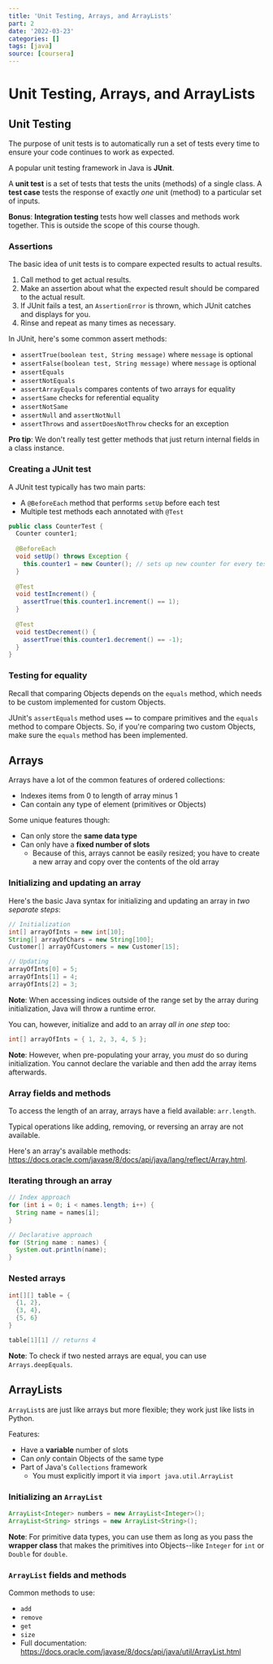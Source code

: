 ```yaml
---
title: 'Unit Testing, Arrays, and ArrayLists'
part: 2
date: '2022-03-23'
categories: []
tags: [java]
source: [coursera]
---
```


# Unit Testing, Arrays, and ArrayLists

## Unit Testing

The purpose of unit tests is to automatically run a set of tests every time to ensure your code continues to work as expected.

A popular unit testing framework in Java is **JUnit**.

A **unit test** is a set of tests that tests the units (methods) of a single class. A **test case** tests the response of exactly *one* unit (method) to a particular set of inputs.

**Bonus**: **Integration testing** tests how well classes and methods work together. This is outside the scope of this course though.

### Assertions

The basic idea of unit tests is to compare expected results to actual results.

1. Call method to get actual results.
2. Make an assertion about what the expected result should be compared to the actual result.
3. If JUnit fails a test, an `AssertionError` is thrown, which JUnit catches and displays for you.
4. Rinse and repeat as many times as necessary.

In JUnit, here's some common assert methods:

* `assertTrue(boolean test, String message)` where `message` is optional
* `assertFalse(boolean test, String message)` where `message` is optional
* `assertEquals`
* `assertNotEquals`
* `assertArrayEquals` compares contents of two arrays for equality
* `assertSame` checks for referential equality
* `assertNotSame`
* `assertNull` and `assertNotNull`
* `assertThrows` and `assertDoesNotThrow` checks for an exception

**Pro tip**: We don't really test getter methods that just return internal fields in a class instance.

### Creating a JUnit test

A JUnit test typically has two main parts:

* A `@BeforeEach` method that performs `setUp` before each test
* Multiple test methods each annotated with `@Test`

```java
public class CounterTest {
  Counter counter1;
  
  @BeforeEach
  void setUp() throws Exception {
    this.counter1 = new Counter(); // sets up new counter for every test
  }
  
  @Test
  void testIncrement() {
    assertTrue(this.counter1.increment() == 1);
  }
  
  @Test
  void testDecrement() {
    assertTrue(this.counter1.decrement() == -1);
  }
}
```

### Testing for equality

Recall that comparing Objects depends on the `equals` method, which needs to be custom implemented for custom Objects.

JUnit's `assertEquals` method uses `==` to compare primitives and the `equals` method to compare Objects. So, if you're comparing two custom Objects, make sure the `equals` method has been implemented.

## Arrays

Arrays have a lot of the common features of ordered collections:

* Indexes items from 0 to length of array minus 1
* Can contain any type of element (primitives or Objects)

Some unique features though:

* Can only store the **same data type**
* Can only have a **fixed number of slots**
  * Because of this, arrays cannot be easily resized; you have to create a new array and copy over the contents of the old array

### Initializing and updating an array

Here's the basic Java syntax for initializing and updating an array in *two separate steps*:

```java
// Initialization
int[] arrayOfInts = new int[10];
String[] arrayOfChars = new String[100];
Customer[] arrayOfCustomers = new Customer[15];

// Updating
arrayOfInts[0] = 5;
arrayOfInts[1] = 4;
arrayOfInts[2] = 3;
```

**Note**: When accessing indices outside of the range set by the array during initialization, Java will throw a runtime error.

You can, however, initialize and add to an array *all in one step* too:

```java
int[] arrayOfInts = { 1, 2, 3, 4, 5 };
```

**Note**: However, when pre-populating your array, you *must* do so during initialization. You cannot declare the variable and then add the array items afterwards.

### Array fields and methods

To access the length of an array, arrays have a field available: `arr.length`.

Typical operations like adding, removing, or reversing an array are not available. 

Here's an array's available methods: https://docs.oracle.com/javase/8/docs/api/java/lang/reflect/Array.html.

### Iterating through an array

```java
// Index approach
for (int i = 0; i < names.length; i++) {
  String name = names[i];
}

// Declarative approach
for (String name : names) {
  System.out.println(name);
}
```

### Nested arrays

```java
int[][] table = {
  {1, 2},
  {3, 4},
  {5, 6}
}

table[1][1] // returns 4
```

**Note**: To check if two nested arrays are equal, you can use `Arrays.deepEquals`.


## ArrayLists

`ArrayList`s are just like arrays but more flexible; they work just like lists in Python.

Features:

* Have a **variable** number of slots
* Can *only* contain Objects of the same type
* Part of Java's `Collections` framework
  * You must explicitly import it via `import java.util.ArrayList`

### Initializing an `ArrayList`

```java
ArrayList<Integer> numbers = new ArrayList<Integer>();
ArrayList<String> strings = new ArrayList<String>();
```

**Note**: For primitive data types, you can use them as long as you pass the **wrapper class** that makes the primitives into Objects--like `Integer` for `int` or `Double` for `double`.

### `ArrayList` fields and methods

Common methods to use:

* `add`
* `remove`
* `get`
* `size`
* Full documentation: https://docs.oracle.com/javase/8/docs/api/java/util/ArrayList.html
